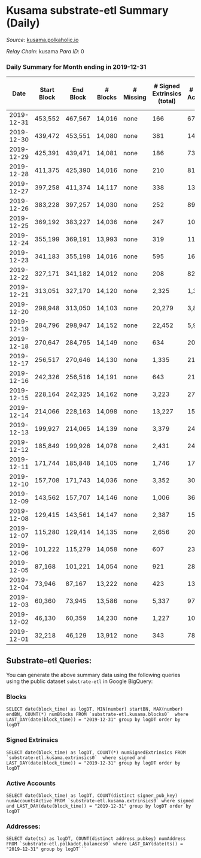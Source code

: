 # Kusama substrate-etl Summary (Daily)

_Source_: [kusama.polkaholic.io](https://kusama.polkaholic.io)

*Relay Chain*: kusama
*Para ID*: 0



### Daily Summary for Month ending in 2019-12-31


| Date | Start Block | End Block | # Blocks | # Missing | # Signed Extrinsics (total) | # Active Accounts | # Addresses with Balances | # Events | # Transfers | # XCM Transfers In | # XCM Transfers Out |
| ---- | ----------- | --------- | -------- | --------- | --------------------------- | ----------------- | ------------------------- | -------- | ----------- | ------------------ | ------------------- |
| 2019-12-31 | 453,552 | 467,567 | 14,016 | none  | 166 | 67 |  | 42,325 | 66 ($1,701,115.78) |   |   |
| 2019-12-30 | 439,472 | 453,551 | 14,080 | none  | 381 | 141 |  | 42,871 | 148 ($36,999,188.24) |   |   |
| 2019-12-29 | 425,391 | 439,471 | 14,081 | none  | 186 | 73 |  | 42,624 | 86 ($3,979,484.54) |   |   |
| 2019-12-28 | 411,375 | 425,390 | 14,016 | none  | 210 | 81 |  | 42,400 | 78 ($14,307,177.24) |   |   |
| 2019-12-27 | 397,258 | 411,374 | 14,117 | none  | 338 | 139 |  | 42,958 | 143 ($10,487,127.63) |   |   |
| 2019-12-26 | 383,228 | 397,257 | 14,030 | none  | 252 | 89 |  | 42,476 | 132 ($7,294,356.60) |   |   |
| 2019-12-25 | 369,192 | 383,227 | 14,036 | none  | 247 | 103 |  | 42,582 | 115 ($6,102,331.66) |   |   |
| 2019-12-24 | 355,199 | 369,191 | 13,993 | none  | 319 | 111 |  | 42,603 | 153 ($15,858,579.54) |   |   |
| 2019-12-23 | 341,183 | 355,198 | 14,016 | none  | 595 | 166 |  | 43,236 | 257 ($13,664,336.41) |   |   |
| 2019-12-22 | 327,171 | 341,182 | 14,012 | none  | 208 | 82 |  | 42,489 | 87 ($15,548,264.14) |   |   |
| 2019-12-21 | 313,051 | 327,170 | 14,120 | none  | 2,325 | 1,357 |  | 46,970 | 110 ($2,213,015.74) |   |   |
| 2019-12-20 | 298,948 | 313,050 | 14,103 | none  | 20,279 | 3,882 |  | 82,743 | 205 ($16,077,455.54) |   |   |
| 2019-12-19 | 284,796 | 298,947 | 14,152 | none  | 22,452 | 5,922 |  | 87,371 | 323 ($323,752,463.08) |   |   |
| 2019-12-18 | 270,647 | 284,795 | 14,149 | none  | 634 | 204 |  | 43,727 | 203 ($41,091,666.82) |   |   |
| 2019-12-17 | 256,517 | 270,646 | 14,130 | none  | 1,335 | 215 |  | 44,584 | 197 ($7,704,304.51) |   |   |
| 2019-12-16 | 242,326 | 256,516 | 14,191 | none  | 643 | 219 |  | 44,082 | 302 ($12,380,826.80) |   |   |
| 2019-12-15 | 228,164 | 242,325 | 14,162 | none  | 3,223 | 272 |  | 46,659 | 354 ($22,150,828.30) |   |   |
| 2019-12-14 | 214,066 | 228,163 | 14,098 | none  | 13,227 | 154 |  | 56,201 | 367 ($11,381,570.48) |   |   |
| 2019-12-13 | 199,927 | 214,065 | 14,139 | none  | 3,379 | 241 |  | 47,724 | 637 ($6,875,512.54) |   |   |
| 2019-12-12 | 185,849 | 199,926 | 14,078 | none  | 2,431 | 240 |  | 47,381 | 498 ($30,327,504.92) |   |   |
| 2019-12-11 | 171,744 | 185,848 | 14,105 | none  | 1,746 | 176 |  | 46,008 | 306 ($11,328,467.94) |   |   |
| 2019-12-10 | 157,708 | 171,743 | 14,036 | none  | 3,352 | 306 |  | 47,548 | 740 ($59,093,400.95) |   |   |
| 2019-12-09 | 143,562 | 157,707 | 14,146 | none  | 1,006 | 361 |  | 44,702 | 507 ($68,674,907.20) |   |   |
| 2019-12-08 | 129,415 | 143,561 | 14,147 | none  | 2,387 | 151 |  | 45,571 | 303 ($2,881,473.52) |   |   |
| 2019-12-07 | 115,280 | 129,414 | 14,135 | none  | 2,656 | 203 |  | 46,262 | 500 ($20,855,577.14) |   |   |
| 2019-12-06 | 101,222 | 115,279 | 14,058 | none  | 607 | 238 |  | 43,607 | 290 ($13,331,434.17) |   |   |
| 2019-12-05 | 87,168 | 101,221 | 14,054 | none  | 921 | 286 |  | 45,165 | 416 ($10,244,922.19) |   |   |
| 2019-12-04 | 73,946 | 87,167 | 13,222 | none  | 423 | 135 |  | 41,244 | 83 ($47,264,516.22) |   |   |
| 2019-12-03 | 60,360 | 73,945 | 13,586 | none  | 5,337 | 97 |  | 51,724 |   |   |   |
| 2019-12-02 | 46,130 | 60,359 | 14,230 | none  | 1,227 | 103 |  | 45,257 | 2 ($664.58) |   |   |
| 2019-12-01 | 32,218 | 46,129 | 13,912 | none  | 343 | 78 |  | 42,626 | 91 ($4,228,229.90) |   |   |

## Substrate-etl Queries:
You can generate the above summary data using the following queries using the public dataset `substrate-etl` in Google BigQuery:


### Blocks
```
SELECT date(block_time) as logDT, MIN(number) startBN, MAX(number) endBN, COUNT(*) numBlocks FROM `substrate-etl.kusama.blocks0`  where LAST_DAY(date(block_time)) = "2019-12-31" group by logDT order by logDT
```


### Signed Extrinsics
```
SELECT date(block_time) as logDT, COUNT(*) numSignedExtrinsics FROM `substrate-etl.kusama.extrinsics0`  where signed and LAST_DAY(date(block_time)) = "2019-12-31" group by logDT order by logDT
```


### Active Accounts
```
SELECT date(block_time) as logDT, COUNT(distinct signer_pub_key) numAccountsActive FROM `substrate-etl.kusama.extrinsics0` where signed and LAST_DAY(date(block_time)) = "2019-12-31" group by logDT order by logDT
```


### Addresses:
```
SELECT date(ts) as logDT, COUNT(distinct address_pubkey) numAddress FROM `substrate-etl.polkadot.balances0` where LAST_DAY(date(ts)) = "2019-12-31" group by logDT```

